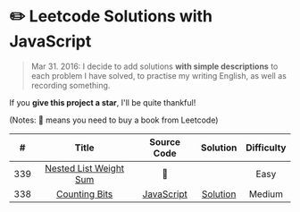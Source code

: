 # :pencil2: Leetcode Solutions with JavaScript

> Mar 31. 2016: I decide to add solutions **with simple descriptions** to each problem I have solved, to practise my writing English, as well as recording something.

If you **give this project a star**, I'll be quite thankful!

(Notes: :blue_book: means you need to buy a book from Leetcode)

| # | Title | Source Code | Solution | Difficulty |
|:---:|:---:|:---:|:---:|:---:|
| 339 | [Nested List Weight Sum](https://leetcode.com/problems/nested-list-weight-sum/) | :blue_book: |  | Easy |
| 338 | [Counting Bits](https://leetcode.com/problems/counting-bits/) | [JavaScript](https://github.com/hanzichi/leetcode/blob/master/Algorithms/Counting%20Bits/counting-bits.js) | [Solution](https://github.com/hanzichi/leetcode/blob/master/Algorithms/Counting%20Bits/README.md) | Medium |
